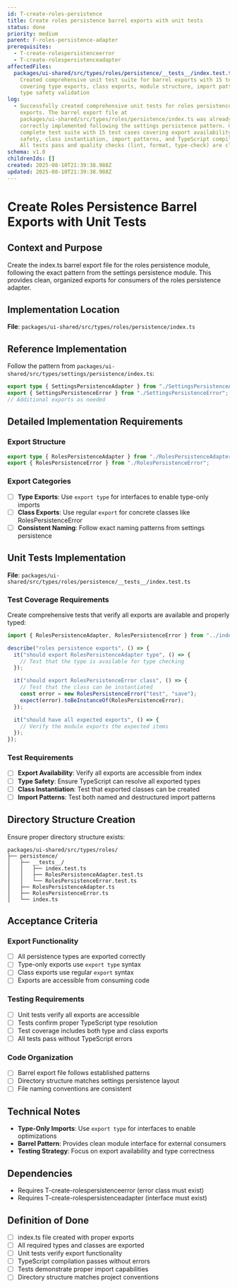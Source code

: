 ```yaml
---
id: T-create-roles-persistence
title: Create roles persistence barrel exports with unit tests
status: done
priority: medium
parent: F-roles-persistence-adapter
prerequisites:
  - T-create-rolespersistenceerror
  - T-create-rolespersistenceadapter
affectedFiles:
  packages/ui-shared/src/types/roles/persistence/__tests__/index.test.ts:
    Created comprehensive unit test suite for barrel exports with 15 test cases
    covering type exports, class exports, module structure, import patterns, and
    type safety validation
log:
  - Successfully created comprehensive unit tests for roles persistence barrel
    exports. The barrel export file at
    packages/ui-shared/src/types/roles/persistence/index.ts was already
    correctly implemented following the settings persistence pattern. Created
    complete test suite with 15 test cases covering export availability, type
    safety, class instantiation, import patterns, and TypeScript compilation.
    All tests pass and quality checks (lint, format, type-check) are clean.
schema: v1.0
childrenIds: []
created: 2025-08-10T21:39:38.988Z
updated: 2025-08-10T21:39:38.988Z
---
```


# Create Roles Persistence Barrel Exports with Unit Tests

## Context and Purpose

Create the index.ts barrel export file for the roles persistence module, following the exact pattern from the settings persistence module. This provides clean, organized exports for consumers of the roles persistence adapter.

## Implementation Location

**File**: `packages/ui-shared/src/types/roles/persistence/index.ts`

## Reference Implementation

Follow the pattern from `packages/ui-shared/src/types/settings/persistence/index.ts`:

```typescript
export type { SettingsPersistenceAdapter } from "./SettingsPersistenceAdapter";
export { SettingsPersistenceError } from "./SettingsPersistenceError";
// Additional exports as needed
```

## Detailed Implementation Requirements

### Export Structure

```typescript
export type { RolesPersistenceAdapter } from "./RolesPersistenceAdapter";
export { RolesPersistenceError } from "./RolesPersistenceError";
```

### Export Categories

- [ ] **Type Exports**: Use `export type` for interfaces to enable type-only imports
- [ ] **Class Exports**: Use regular `export` for concrete classes like RolesPersistenceError
- [ ] **Consistent Naming**: Follow exact naming patterns from settings persistence

## Unit Tests Implementation

**File**: `packages/ui-shared/src/types/roles/persistence/__tests__/index.test.ts`

### Test Coverage Requirements

Create comprehensive tests that verify all exports are available and properly typed:

```typescript
import { RolesPersistenceAdapter, RolesPersistenceError } from "../index";

describe("roles persistence exports", () => {
  it("should export RolesPersistenceAdapter type", () => {
    // Test that the type is available for type checking
  });

  it("should export RolesPersistenceError class", () => {
    // Test that the class can be instantiated
    const error = new RolesPersistenceError("test", "save");
    expect(error).toBeInstanceOf(RolesPersistenceError);
  });

  it("should have all expected exports", () => {
    // Verify the module exports the expected items
  });
});
```

### Test Requirements

- [ ] **Export Availability**: Verify all exports are accessible from index
- [ ] **Type Safety**: Ensure TypeScript can resolve all exported types
- [ ] **Class Instantiation**: Test that exported classes can be created
- [ ] **Import Patterns**: Test both named and destructured import patterns

## Directory Structure Creation

Ensure proper directory structure exists:

```
packages/ui-shared/src/types/roles/
├── persistence/
│   ├── __tests__/
│   │   ├── index.test.ts
│   │   ├── RolesPersistenceAdapter.test.ts
│   │   └── RolesPersistenceError.test.ts
│   ├── RolesPersistenceAdapter.ts
│   ├── RolesPersistenceError.ts
│   └── index.ts
```

## Acceptance Criteria

### Export Functionality

- [ ] All persistence types are exported correctly
- [ ] Type-only exports use `export type` syntax
- [ ] Class exports use regular `export` syntax
- [ ] Exports are accessible from consuming code

### Testing Requirements

- [ ] Unit tests verify all exports are accessible
- [ ] Tests confirm proper TypeScript type resolution
- [ ] Test coverage includes both type and class exports
- [ ] All tests pass without TypeScript errors

### Code Organization

- [ ] Barrel export file follows established patterns
- [ ] Directory structure matches settings persistence layout
- [ ] File naming conventions are consistent

## Technical Notes

- **Type-Only Imports**: Use `export type` for interfaces to enable optimizations
- **Barrel Pattern**: Provides clean module interface for external consumers
- **Testing Strategy**: Focus on export availability and type correctness

## Dependencies

- Requires T-create-rolespersistenceerror (error class must exist)
- Requires T-create-rolespersistenceadapter (interface must exist)

## Definition of Done

- [ ] index.ts file created with proper exports
- [ ] All required types and classes are exported
- [ ] Unit tests verify export functionality
- [ ] TypeScript compilation passes without errors
- [ ] Tests demonstrate proper import capabilities
- [ ] Directory structure matches project conventions
